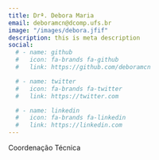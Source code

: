 ```yaml
---
title: Drª. Debora Maria
email: deboramcn@dcomp.ufs.br
image: "/images/debora.jfif"
description: this is meta description
social:
  # - name: github
  #   icon: fa-brands fa-github
  #   link: https://github.com/deboramcn

  # - name: twitter
  #   icon: fa-brands fa-twitter
  #   link: https://twitter.com

  # - name: linkedin
  #   icon: fa-brands fa-linkedin
  #   link: https://linkedin.com
---
```


Coordenação Técnica
